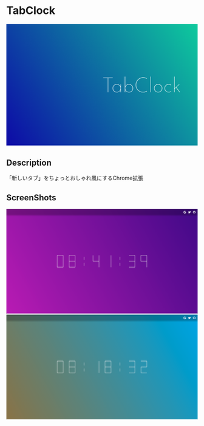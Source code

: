 # TabClock

![](./img/top.png)

## Description

「新しいタブ」をちょっとおしゃれ風にするChrome拡張

## ScreenShots

![](./img/screen_shot_1.png)
![](./img/screen_shot_2.png)
